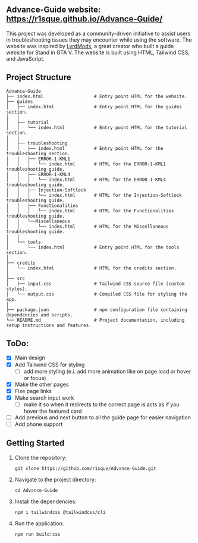 ## Advance-Guide website: https://r1sque.github.io/Advance-Guide/

This project was developed as a community-driven initiative to assist users in troubleshooting issues they may encounter while using the software. 
The website was inspired by [LyrdMods](https://lyrdmods.site/), a great creator who built a guide website for Stand in GTA V.
The website is built using HTML, Tailwind CSS, and JavaScript.

## Project Structure

```
Advance-Guide
├── index.html                   # Entry point HTML for the website.
├── guides
│   ├── index.html               # Entry point HTML for the guides section.
│   │
│   ├── tutorial
│   │   └── index.html           # Entry point HTML for the tutorial section.
│   │
│   ├── troubleshooting
│   │   ├── index.html           # Entry point HTML for the troubleshooting section.
│   │   ├── ERROR-1-KML1
│   │   │   └── index.html       # HTML for the ERROR-1-KML1 troubleshooting guide.
│   │   ├── ERROR-1-KML4
│   │   │   └── index.html       # HTML for the ERROR-1-KML4 troubleshooting guide.
│   │   ├── Injection-Softlock
│   │   │   └── index.html       # HTML for the Injection-Softlock troubleshooting guide.
│   │   ├── Functionalities
│   │   │   └── index.html       # HTML for the Functionalities troubleshooting guide.
│   │   └──Miscellaneous
│   │       └── index.html       # HTML for the Miscellaneous troubleshooting guide.
│   │   
│   └── tools
│       └── index.html           # Entry point HTML for the tools section.
│
├── credits
│   └── index.html               # HTML for the credits section.
│
├── src
│   ├── input.css                # Tailwind CSS source file (custom styles).
│   └── output.css               # Compiled CSS file for styling the app.
│
├── package.json                 # npm configuration file containing dependencies and scripts.
└── README.md                    # Project documentation, including setup instructions and features.
```

## ToDo:

- [x] Main design
- [x] Add Tailwind CSS for styling
   - [ ] add more styling (e.i. add more animation like on page load or hover or focus)
- [x] Make the other pages
- [x] Fixe page links
- [x] Make search input work
   - [ ] make it so when it redirects to the correct page is acts as if you hover the featured card
- [ ] Add previous and next button to all the guide page for easier navigation
- [ ] Add phone support

## Getting Started

1. Clone the repository:
   ```
   git clone https://github.com/r1sque/Advance-Guide.git
   ```

2. Navigate to the project directory:
   ```
   cd Advance-Guide
   ```

3. Install the dependencies:
   ```
   npm i tailwindcss @tailwindcss/cli
   ```

4. Run the application:
   ```
   npm run build:css
   ```
